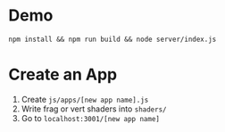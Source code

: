 Demo
====

`npm install && npm run build && node server/index.js`

Create an App
=============

1. Create `js/apps/[new app name].js`
2. Write frag or vert shaders into `shaders/`
3. Go to `localhost:3001/[new app name]`